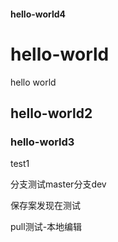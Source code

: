 #### hello-world4
# hello-world
hello world
## hello-world2

### hello-world3

test1


分支测试master分支dev

保存案发现在测试

pull测试-本地编辑

